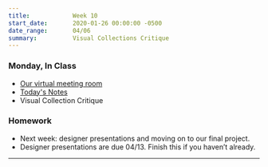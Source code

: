 ```yaml
---
title:            Week 10
start_date:       2020-01-26 00:00:00 -0500
date_range:       04/06
summary:          Visual Collections Critique
---
```


### Monday, In Class

- [Our virtual meeting room](https://meetingsamer3.webex.com/meet/nf294)
- [Today's Notes](https://paper.dropbox.com/doc/Week-10-Visual-Archive-Presentations--AxgFFjcZ7e_E6FYMqTTPYR3ZAQ-x0k3k5w3nHOEJyb1U0szw)
- Visual Collection Critique

### Homework

- Next week: designer presentations and moving on to our final project.
- Designer presentations are due 04/13. Finish this if you haven&rsquo;t already.

---
